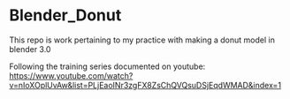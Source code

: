 # Blender_Donut
This repo is work pertaining to my practice with making a donut model in blender 3.0 

Following the training series documented on youtube: https://www.youtube.com/watch?v=nIoXOplUvAw&list=PLjEaoINr3zgFX8ZsChQVQsuDSjEqdWMAD&index=1
